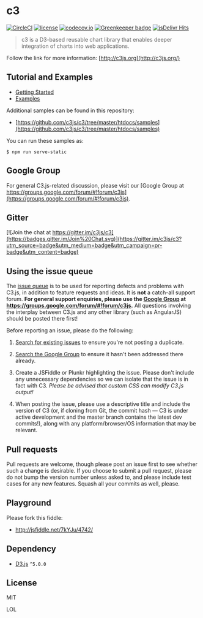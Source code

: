 # c3

[![CircleCI](https://circleci.com/gh/c3js/c3.svg?style=shield)](https://circleci.com/gh/c3js/c3)
[![license](http://img.shields.io/badge/license-MIT-brightgreen.svg?style=flat)](https://github.com/c3js/c3/blob/master/LICENSE)
[![codecov.io](https://codecov.io/github/c3js/c3/coverage.svg?branch=master)](https://codecov.io/github/c3js/c3?branch=master)
[![Greenkeeper badge](https://badges.greenkeeper.io/c3js/c3.svg)](https://greenkeeper.io/)
[![jsDelivr Hits](https://data.jsdelivr.com/v1/package/npm/c3/badge?style=rounded)](https://www.jsdelivr.com/package/npm/c3)

> c3 is a D3-based reusable chart library that enables deeper integration of charts into web applications.

Follow the link for more information: [http://c3js.org](http://c3js.org/)

## Tutorial and Examples

+ [Getting Started](http://c3js.org/gettingstarted.html)
+ [Examples](http://c3js.org/examples.html)

Additional samples can be found in this repository:
+ [https://github.com/c3js/c3/tree/master/htdocs/samples](https://github.com/c3js/c3/tree/master/htdocs/samples)

You can run these samples as:
```
$ npm run serve-static
```

## Google Group
For general C3.js-related discussion, please visit our [Google Group at https://groups.google.com/forum/#!forum/c3js](https://groups.google.com/forum/#!forum/c3js).

## Gitter
[![Join the chat at https://gitter.im/c3js/c3](https://badges.gitter.im/Join%20Chat.svg)](https://gitter.im/c3js/c3?utm_source=badge&utm_medium=badge&utm_campaign=pr-badge&utm_content=badge)

## Using the issue queue
The [issue queue](https://github.com/c3js/c3/issues) is to be used for reporting defects and problems with C3.js, in addition to feature requests and ideas. It is **not** a catch-all support forum. **For general support enquiries, please use the [Google Group](https://groups.google.com/forum/#!forum/c3js) at https://groups.google.com/forum/#!forum/c3js.** All questions involving the interplay between C3.js and any other library (such as AngularJS) should be posted there first!

Before reporting an issue, please do the following:

1. [Search for existing issues](https://github.com/c3js/c3/issues) to ensure you're not posting a duplicate.

1.  [Search the Google Group](https://groups.google.com/forum/#!forum/c3js) to ensure it hasn't been addressed there already.

1. Create a JSFiddle or Plunkr highlighting the issue. Please don't include any unnecessary dependencies so we can isolate that the issue is in fact with C3. *Please be advised that custom CSS can modify C3.js output!*

1. When posting the issue, please use a descriptive title and include the version of C3 (or, if cloning from Git, the commit hash — C3 is under active development and the master branch contains the latest dev commits!), along with any platform/browser/OS information that may be relevant.

## Pull requests
Pull requests are welcome, though please post an issue first to see whether such a change is desirable.
If you choose to submit a pull request, please do not bump the version number unless asked to, and please include test cases for any new features. Squash all your commits as well, please.

## Playground
Please fork this fiddle:

+ http://jsfiddle.net/7kYJu/4742/

## Dependency

+ [D3.js](https://github.com/mbostock/d3) `^5.0.0`

## License

MIT

LOL
